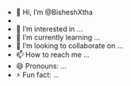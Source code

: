 - 👋 Hi, I’m @BisheshXtha
- 
- 👀 I’m interested in ...
- 🌱 I’m currently learning ...
- 💞️ I’m looking to collaborate on ...
- 📫 How to reach me ...
- 😄 Pronouns: ...
- ⚡ Fun fact: ...

<!---
BisheshXtha/BisheshXtha is a ✨ special ✨ repository because its `README.md` (this file) appears on your GitHub profile.
You can click the Preview link to take a look at your changes.
--->
